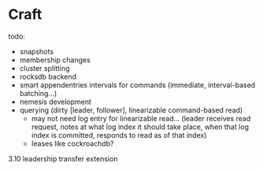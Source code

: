 # Craft

todo:
- snapshots
- membership changes
- cluster splitting
- rocksdb backend
- smart appendentries intervals for commands (immediate, interval-based batching...)
- nemesis development
- querying (dirty [leader, follower], linearizable command-based read)
  - may not need log entry for linearizable read... (leader receives read request, notes at what log index it should take place, when that log index is committed, responds to read as of that index)
  - leases like cockroachdb?

3.10 leadership transfer extension
